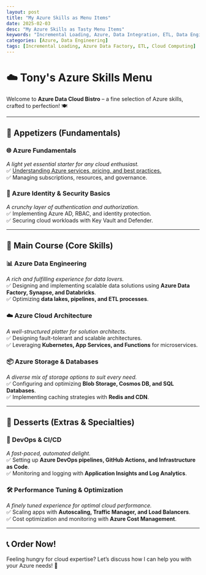 ```yaml
---
layout: post
title: "My Azure Skills as Menu Items"
date: 2025-02-03
desc: "My Azure Skills as Tasty Menu Items"
keywords: "Incremental Loading, Azure, Data Integration, ETL, Data Engineering"
categories: [Azure, Data Engineering]
tags: [Incremental Loading, Azure Data Factory, ETL, Cloud Computing]
---
```


# ☁️ Tony's Azure Skills Menu

Welcome to **Azure Data Cloud Bistro** – a fine selection of Azure skills, crafted to perfection! 🍽️

---
## **🥗 Appetizers (Fundamentals)**

### 🌐 Azure Fundamentals
*A light yet essential starter for any cloud enthusiast.*  
✅ [Understanding Azure services, pricing, and best practices.]()  
✅ Managing subscriptions, resources, and governance.


### 🔐 Azure Identity & Security Basics
*A crunchy layer of authentication and authorization.*  
✅ Implementing Azure AD, RBAC, and identity protection.  
✅ Securing cloud workloads with Key Vault and Defender.

---
## **🍛 Main Course (Core Skills)**

### 📊 Azure Data Engineering
*A rich and fulfilling experience for data lovers.*  
✅ Designing and implementing scalable data solutions using **Azure Data Factory, Synapse, and Databricks**.  
✅ Optimizing **data lakes, pipelines, and ETL processes**.

### ☁️ Azure Cloud Architecture
*A well-structured platter for solution architects.*  
✅ Designing fault-tolerant and scalable architectures.  
✅ Leveraging **Kubernetes, App Services, and Functions** for microservices.

### 📦 Azure Storage & Databases
*A diverse mix of storage options to suit every need.*  
✅ Configuring and optimizing **Blob Storage, Cosmos DB, and SQL Databases**.  
✅ Implementing caching strategies with **Redis and CDN**.

---
## **🍰 Desserts (Extras & Specialties)**

### 🚀 DevOps & CI/CD
*A fast-paced, automated delight.*  
✅ Setting up **Azure DevOps pipelines, GitHub Actions, and Infrastructure as Code**.  
✅ Monitoring and logging with **Application Insights and Log Analytics**.

### 🛠️ Performance Tuning & Optimization
*A finely tuned experience for optimal cloud performance.*  
✅ Scaling apps with **Autoscaling, Traffic Manager, and Load Balancers**.  
✅ Cost optimization and monitoring with **Azure Cost Management**.

---
## **📞 Order Now!**

Feeling hungry for cloud expertise? Let’s discuss how I can help you with your Azure needs! 🚀
